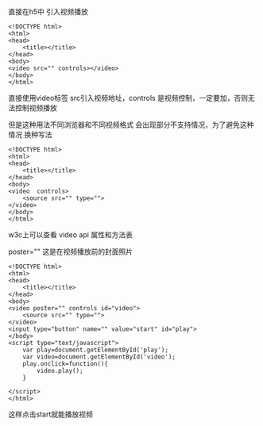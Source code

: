 直接在h5中 引入视频播放

    <!DOCTYPE html>
    <html>
    <head>
    	<title></title>
    </head>
    <body>
    <video src="" controls></video>
    </body>
    </html>


直接使用video标签 src引入视频地址，controls 是视频控制，一定要加，否则无法控制视频播放


但是这种用法不同浏览器和不同视频格式 会出现部分不支持情况，为了避免这种情况 换种写法

    <!DOCTYPE html>
    <html>
    <head>
    	<title></title>
    </head>
    <body>
    <video  controls>
    	<source src="" type="">
    </video>
    </body>
    </html>


w3c上可以查看 video api 属性和方法表

poster="" 这是在视频播放前的封面照片

    <!DOCTYPE html>
    <html>
    <head>
    	<title></title>
    </head>
    <body>
    <video poster="" controls id="video">
    	<source src="" type="">
    </video>
    <input type="button" name="" value="start" id="play">
    </body>
    <script type="text/javascript">
    	var play=document.getElementById('play');
    	var video=document.getElementById('video');
    	play.onclick=function(){
    		video.play();
    	}
    
    </script>
    </html>


这样点击start就能播放视频

